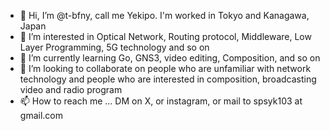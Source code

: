 - 👋 Hi, I’m @t-bfny, call me Yekipo. I'm worked in Tokyo and Kanagawa, Japan
- 👀 I’m interested in Optical Network, Routing protocol, Middleware, Low Layer Programming, 5G technology and so on
- 🌱 I’m currently learning Go, GNS3, video editing, Composition, and so on
- 💞️ I’m looking to collaborate on people who are unfamiliar with network technology and people who are interested in composition, broadcasting video and radio program
- 📫 How to reach me ... DM on X, or instagram, or mail to spsyk103 at gmail.com

<!---
t-bfny/t-bfny is a ✨ special ✨ repository because its `README.md` (this file) appears on your GitHub profile.
You can click the Preview link to take a look at your changes.
--->
